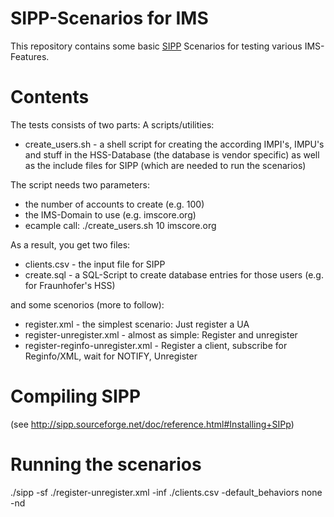 SIPP-Scenarios for IMS
=========================

This repository contains some basic [SIPP](http://sipp.sourceforge.net/) Scenarios for testing various IMS-Features.

Contents
==========

The tests consists of two parts: A scripts/utilities:
* create_users.sh - a shell script for creating the according IMPI's, IMPU's and stuff in the HSS-Database (the database is vendor specific) as well as the include files for SIPP (which are needed to run the scenarios)

The script needs two parameters:
* the number of accounts to create (e.g. 100)
* the IMS-Domain to use (e.g. imscore.org)
* ecample call: ./create_users.sh 10 imscore.org

As a result, you get two files:
* clients.csv - the input file for SIPP
* create.sql - a SQL-Script to create database entries for those users (e.g. for Fraunhofer's HSS)

and some scenorios (more to follow):
* register.xml - the simplest scenario: Just register a UA
* register-unregister.xml - almost as simple: Register and unregister
* register-reginfo-unregister.xml - Register a client, subscribe for Reginfo/XML, wait for NOTIFY, Unregister

Compiling SIPP
=======================
(see http://sipp.sourceforge.net/doc/reference.html#Installing+SIPp)

Running the scenarios
=======================
./sipp <ip-of-pcscf> -sf ./register-unregister.xml -inf ./clients.csv -default_behaviors none -nd
